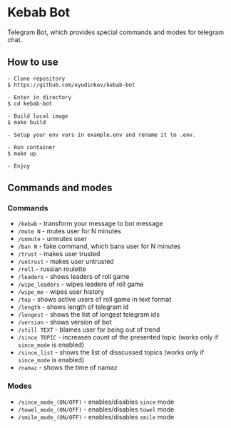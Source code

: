 # Kebab Bot

Telegram Bot, which provides special commands and modes for telegram chat.  

## How to use

```
- Clone repository
$ https://github.com/eyudinkov/kebab-bot

- Enter in directory
$ cd kebab-bot

- Build local image
$ make build

- Setup your env vars in example.env and rename it to .env.

- Run container
$ make up

- Enjoy
```

## Commands and modes

### Commands

- `/kebab` - transform your message to bot message
- `/mute N` - mutes user for N minutes
- `/unmute` - unmutes user
- `/ban N` - fake command, which bans user for N minutes
- `/trust` - makes user trusted
- `/untrust` - makes user untrusted
- `/roll` - russian roulette
- `/leaders` - shows leaders of roll game
- `/wipe_leaders` - wipes leaders of roll game
- `/wipe_me` - wipes user history
- `/top` - shows active users of roll game in text format
- `/length` - shows length of telegram id
- `/longest` - shows the list of longest telegram ids
- `/version` - shows version of bot
- `/still TEXT` - blames user for being out of trend
- `/since TOPIC` - increases count of the presented topic (works only if `since_mode` is enabled)
- `/since_list` - shows the list of disscussed topics (works only if `since_mode` is enabled)
- `/namaz` - shows the time of namaz

### Modes

- `/since_mode_(ON/OFF)` - enables/disables `since` mode
- `/towel_mode_(ON/OFF)` - enables/disables `towel` mode
- `/smile_mode_(ON/OFF)` - enables/disables `smile` mode
